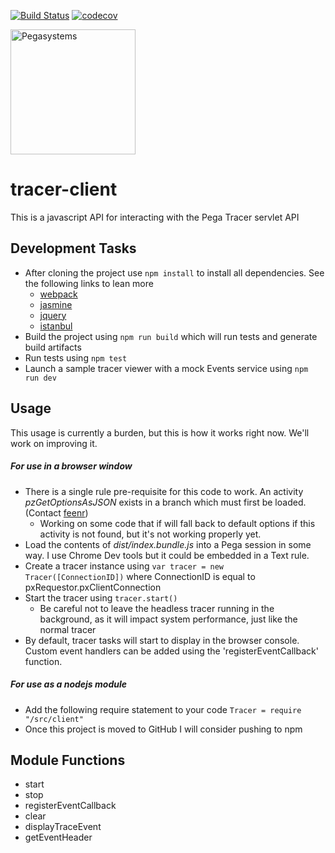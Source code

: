 [![Build Status](https://travis-ci.org/pegasystems/tracer-client.svg?branch=master)](https://travis-ci.org/pegasystems/tracer-client)
[![codecov](https://codecov.io/gh/pegasystems/tracer-client/branch/master/graph/badge.svg)](https://codecov.io/gh/pegasystems/tracer-client)

<a href="https://www.pega.com">
<img src="https://www.pega.com/profiles/pegasystems/themes/custom/pegas/pegakit/public/images/logos/pega-logo.svg" width="200" alt="Pegasystems"/>
</a>

# tracer-client

This is a javascript API for interacting with the Pega Tracer servlet API

## Development Tasks
- After cloning the project use `npm install` to install all dependencies. See the following links to lean more
	- [webpack](https://webpack.github.io/)
	- [jasmine](https://jasmine.github.io/)
	- [jquery](http://jquery.com/)
	- [istanbul](https://github.com/istanbuljs)
- Build the project using `npm run build` which will run tests and generate build artifacts
- Run tests using `npm test`
- Launch a sample tracer viewer with a mock Events service using `npm run dev`

## Usage
This usage is currently a burden, but this is how it works right now. We'll work on improving it.

##### For use in a browser window
- There is a single rule pre-requisite for this code to work. An activity *pzGetOptionsAsJSON* exists in a branch which must first be loaded. (Contact [feenr](rfeeney0802@gmail.com))
  - Working on some code that if will fall back to default options if this activity is not found, but it's not working properly yet.
- Load the contents of *dist/index.bundle.js* into a Pega session in some way. I use Chrome Dev tools but it could be embedded in a Text rule.
- Create a tracer instance using `var tracer = new Tracer([ConnectionID])` where ConnectionID is equal to pxRequestor.pxClientConnection
- Start the tracer using `tracer.start()`
  - Be careful not to leave the headless tracer running in the background, as it will impact system performance, just like the normal tracer
- By default, tracer tasks will start to display in the browser console. Custom event handlers can be added using the 'registerEventCallback' function.
##### For use as a nodejs module
- Add the following require statement to your code `Tracer = require "/src/client"`
- Once this project is moved to GitHub I will consider pushing to npm

## Module Functions
- start
- stop
- registerEventCallback
- clear
- displayTraceEvent
- getEventHeader

